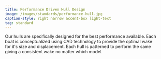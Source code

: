 ```yaml
---
title: Performance Driven Hull Design
image: /images/standards/performance-hull.jpg
caption-style: right narrow accent-box light-text
tag: standard
---
```

Our hulls are specifically designed for the best performance available.  Each boat is conceptualized using CAD technology to provide the optimal wake for it's size and displacement.  Each hull is patterned to perform the same giving a consistent wake no matter which model.
